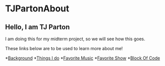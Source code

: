 # TJPartonAbout
## Hello, I am TJ Parton

I am doing this for my midterm project, so we will see how this goes.

These links below are to be used to learn more about me!

*[Background](./BACKGROUND.md)
*[Things I do](./THINGS-I-DO.md)
*[Favorite Music](./FAVORITE-MUSIC.md)
*[Favorite Show](./FavoriteShows.md)
*[Block Of Code](./BlockOfCode.md)
